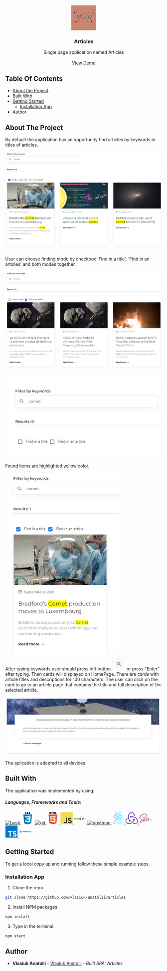 <br/>
<p align="center">
  <img src="images-readme/logo.jpg" alt="Logo" width="80" height="80">

  <h3 align="center">Articles</h3>

  <p align="center">
    Single page application named Articles
    <br/>
    <br/>
    <a href="https://wondrous-capybara-5df4b0.netlify.app/">View Demo</a>
  </p>
</p>

## Table Of Contents

* [About the Project](#about-the-project)
* [Built With](#built-with)
* [Getting Started](#getting-started)
  * [Installation App](#installation-app)
* [Author](#author)

## About The Project

By default the application has an opportunity find articles by keywords in titles of articles.

![Screen Shot1](images-readme/Screenshot_1.jpg)

User can choose finding mode by checkbox 'Find in a title', 'Find in an articles' and both modes together.

![Screen Shot3](images-readme/Screenshot_4.jpg)

![Screen Shot4](images-readme/Screenshot_5.jpg)

Found items are highlighted yellow color.

![Screen Shot2](images-readme/Screenshot_3.jpg)

After typing keywords user should press left button
![Screen Shot6](images-readme/Screenshot_6.jpg)
or press "Enter" after typing. Then cards will displayed on HomePage. There are cards with article titles and descriptions for 100 characters. The user can click on the card to go to an article page that contains the title and full description of the selected article.

![Screen Shot7](images-readme/Screenshot_7.jpg)

The aplication is adapted to all devices.

## Built With
The application was implemented by using:

<h5 align="left">Languages, Frameworks and Tools:</h5>
<p align="left">
<a href="https://www.gnu.org/software/bash/" target="_blank" rel="noreferrer"> 
<img src="https://www.vectorlogo.zone/logos/gnu_bash/gnu_bash-icon.svg" alt="bash" width="40" height="40"/> </a> 
<a href="https://www.w3schools.com/css/" target="_blank" rel="noreferrer"> <img src="https://raw.githubusercontent.com/devicons/devicon/master/icons/css3/css3-original-wordmark.svg" alt="css3" width="40" height="40"/> </a> 
</a> 
<a href="https://git-scm.com/" target="_blank" rel="noreferrer"> <img src="https://www.vectorlogo.zone/logos/git-scm/git-scm-icon.svg" alt="git" width="40" height="40"/> 
</a>
<a href="https://www.w3.org/html/" target="_blank" rel="noreferrer"> <img src="https://raw.githubusercontent.com/devicons/devicon/master/icons/html5/html5-original-wordmark.svg" alt="html5" width="40" height="40"/> 
</a> 
<a href="https://developer.mozilla.org/en-US/docs/Web/JavaScript" target="_blank" rel="noreferrer"> <img src="https://raw.githubusercontent.com/devicons/devicon/master/icons/javascript/javascript-original.svg" alt="javascript" width="40" height="40"/> 
</a> 
<a href="https://nodejs.org" target="_blank" rel="noreferrer"> <img src="https://raw.githubusercontent.com/devicons/devicon/master/icons/nodejs/nodejs-original-wordmark.svg" alt="nodejs" width="40" height="40"/> 
</a>
<a href="https://postman.com" target="_blank" rel="noreferrer"> <img src="https://www.vectorlogo.zone/logos/getpostman/getpostman-icon.svg" alt="postman" width="40" height="40"/> 
</a> 
<a href="https://reactjs.org/" target="_blank" rel="noreferrer"> <img src="https://raw.githubusercontent.com/devicons/devicon/master/icons/react/react-original-wordmark.svg" alt="react" width="40" height="40"/> </a> <a href="https://redux.js.org" target="_blank" rel="noreferrer"> <img src="https://raw.githubusercontent.com/devicons/devicon/master/icons/redux/redux-original.svg" alt="redux" width="40" height="40"/> 
</a> 
<a href="https://sass-lang.com" target="_blank" rel="noreferrer"> <img src="https://raw.githubusercontent.com/devicons/devicon/master/icons/sass/sass-original.svg" alt="sass" width="40" height="40"/> </a> <a href="https://www.typescriptlang.org/" target="_blank" rel="noreferrer"> <img src="https://raw.githubusercontent.com/devicons/devicon/master/icons/typescript/typescript-original.svg" alt="typescript" width="40" height="40"/> 
</a> 
<a href="https://webpack.js.org" target="_blank" rel="noreferrer"> <img src="https://raw.githubusercontent.com/devicons/devicon/d00d0969292a6569d45b06d3f350f463a0107b0d/icons/webpack/webpack-original-wordmark.svg" alt="webpack" width="40" height="40"/> 
</a> 
</p>

## Getting Started

To get a local copy up and running follow these simple example steps.

### Installation App

1. Clone the repo

```sh
git clone https://github.com/vlasiuk-anatolii/articles
```

2. Install NPM packages

```sh
npm install
```

3. Type in the terminal

```sh
npm start
```
## Author

* **Vlasiuk Anatolii** - [Vlasiuk Anatolii](https://github.com/vlasiuk-anatolii) - *Built SPA: Articles*
